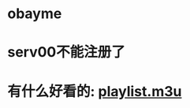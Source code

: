 # obayme
# serv00不能注册了
# 有什么好看的: <a href="https://raw.githubusercontent.com/ssyniitx/obayme/main/playlist.m3u" download>playlist.m3u</a>

